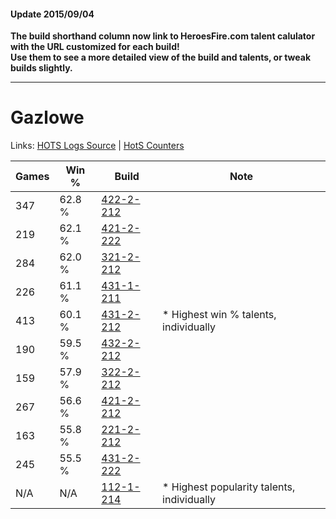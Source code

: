 #### Update 2015/09/04
**The build shorthand column now link to HeroesFire.com talent calulator with the URL customized for each build!  
Use them to see a more detailed view of the build and talents, or tweak builds slightly.**

***

# Gazlowe

Links: [HOTS Logs Source](https://www.hotslogs.com/Sitewide/HeroDetails?Hero=Gazlowe) | [HotS Counters](http://hotscounters.com/#/hero/Gazlowe)

Games  | Win %  | Build     | Note
-----  | -----  | -----     | ----
347    | 62.8 % | [422-2-212](http://www.heroesfire.com/hots/talent-calculator/gazlowe#sGE4) | 
219    | 62.1 % | [421-2-222](http://www.heroesfire.com/hots/talent-calculator/gazlowe#sDn-) | 
284    | 62.0 % | [321-2-212](http://www.heroesfire.com/hots/talent-calculator/gazlowe#oPeq) | 
226    | 61.1 % | [431-1-211](http://www.heroesfire.com/hots/talent-calculator/gazlowe#sbyh) | 
413    | 60.1 % | [431-2-212](http://www.heroesfire.com/hots/talent-calculator/gazlowe#scCK) | * Highest win % talents, individually
190    | 59.5 % | [432-2-212](http://www.heroesfire.com/hots/talent-calculator/gazlowe#seea) | 
159    | 57.9 % | [322-2-212](http://www.heroesfire.com/hots/talent-calculator/gazlowe#oS54) | 
267    | 56.6 % | [421-2-212](http://www.heroesfire.com/hots/talent-calculator/gazlowe#sDnq) | 
163    | 55.8 % | [221-2-212](http://www.heroesfire.com/hots/talent-calculator/gazlowe#kbVq) | 
245    | 55.5 % | [431-2-222](http://www.heroesfire.com/hots/talent-calculator/gazlowe#scCU) | 
N/A    | N/A    | [112-1-214](http://www.heroesfire.com/hots/talent-calculator/gazlowe#gR8-) | * Highest popularity talents, individually
